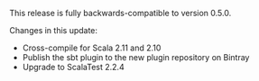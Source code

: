 
This release is fully backwards-compatible to version 0.5.0. 

Changes in this update:

* Cross-compile for Scala 2.11 and 2.10
* Publish the sbt plugin to the new plugin repository on Bintray
* Upgrade to ScalaTest 2.2.4
